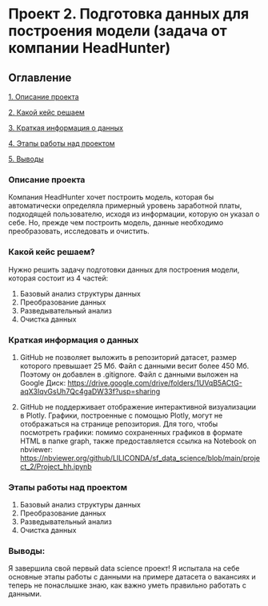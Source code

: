 # Проект 2. Подготовка данных для построения модели (задача от компании HeadHunter) 

## Оглавление
[1. Описание проекта](https://github.com/LILICONDA/sf_data_science/tree/main/project_2/README.md#Описание-проекта)

[2. Какой кейс решаем](https://github.com/LILICONDA/sf_data_science/tree/main/project_2/README.md#Какой-кейс-решаем)

[3. Краткая информация о данных](https://github.com/LILICONDA/sf_data_science/tree/main/project_2/README.md#Краткая-информация-о-данных)

[4. Этапы работы над проектом](https://github.com/LILICONDA/sf_data_science/tree/main/project_2/README.md#Этапы-работы-над-проектом)

[5. Выводы](https://github.com/LILICONDA/sf_data_science/tree/main/project_2/README.md#Выводы)

### Описание проекта
Компания HeadHunter хочет построить модель, которая бы автоматически определяла примерный уровень заработной платы, подходящей пользователю, исходя из информации, которую он указал о себе. Но, прежде чем построить модель, данные необходимо преобразовать, исследовать и очистить.


### Какой кейс решаем?
Нужно решить задачу подготовки данных для построения модели, которая состоит из 4 частей:
1. Базовый анализ структуры данных
2. Преобразование данных
3. Разведывательный анализ
4. Очистка данных

### Краткая информация о данных
1. GitHub не позволяет выложить в репозиторий датасет, размер которого превышает 25 Мб. Файл с данными весит более 450 Мб. Поэтому он добавлен в .gitignore. Файл с данными выложен на Google Диск: https://drive.google.com/drive/folders/1UVqB5ACtG-aqX3IqvGsUh7Qc4gaDW33f?usp=sharing

2. GitHub не поддерживает отображение интерактивной визуализации в Plotly. Графики, построенные с помощью Plotly, могут не отображаться на странице репозитория. Для того, чтобы посмотреть графики: помимо сохраненных графиков в формате HTML в папке graph, также предоставляется ссылка на Notebook on nbviewer: https://nbviewer.org/github/LILICONDA/sf_data_science/blob/main/project_2/Project_hh.ipynb


### Этапы работы над проектом
1. Базовый анализ структуры данных
2. Преобразование данных
3. Разведывательный анализ
4. Очистка данных


### Выводы:
Я завершила свой первый data science проект! Я испытала на себе основные этапы работы с данными на примере датасета о вакансиях и теперь не понаслышке знаю, как важно уметь правильно работать с данными.